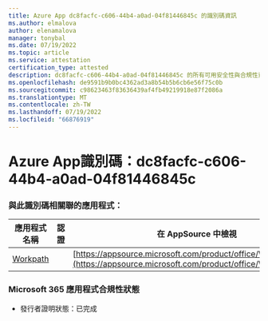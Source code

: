 ```yaml
---
title: Azure App dc8facfc-c606-44b4-a0ad-04f81446845c 的識別碼資訊
ms.author: elmalova
author: elenamalova
manager: tonybal
ms.date: 07/19/2022
ms.topic: article
ms.service: attestation
certification_type: attested
description: dc8facfc-c606-44b4-a0ad-04f81446845c 的所有可用安全性與合規性資訊。
ms.openlocfilehash: de9591b9b0bc4362ad3a8b54b5b6cb6e56f75c0b
ms.sourcegitcommit: c98623463f83636439af4fb49219918e87f2086a
ms.translationtype: MT
ms.contentlocale: zh-TW
ms.lasthandoff: 07/19/2022
ms.locfileid: "66876919"
---
```

# <a name="azure-app-id-dc8facfc-c606-44b4-a0ad-04f81446845c"></a>Azure App識別碼：dc8facfc-c606-44b4-a0ad-04f81446845c


### <a name="apps-associated-with-this-id"></a>與此識別碼相關聯的應用程式：
| **應用程式名稱** | **認證** | **在 AppSource 中檢視** |
|--------------|---------------|-----------------------|
| [Workpath](../forward/WA200003898.md) |  | [https://appsource.microsoft.com/product/office/WA200003898](https://appsource.microsoft.com/product/office/WA200003898) |

### <a name="microsoft-365-app-compliance-status"></a>Microsoft 365 應用程式合規性狀態
- 發行者證明狀態：已完成
